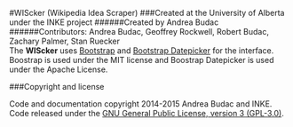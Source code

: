#WIScker (Wikipedia Idea Scraper)
###Created at the University of Alberta under the INKE project
######Created by Andrea Budac
######Contributors: Andrea Budac, Geoffrey Rockwell, Robert Budac, Zachary Palmer, Stan Ruecker
<br>
The **WIScker** uses [Bootstrap](http://getbootstrap.com/ "Bootstrap") and [Bootstrap Datepicker](http://bootstrap-datepicker.readthedocs.org/en/release/ "Bootstrap Datepicker") for the interface. Boostrap is used under the MIT license and Boostrap Datepicker is used under the Apache License.

###Copyright and license

Code and documentation copyright 2014-2015 Andrea Budac and INKE. Code released under the [GNU General Public License, version 3 (GPL-3.0)](http://www.gnu.org/licenses/ "GNU General Public License, version 3 (GPL-3.0)").